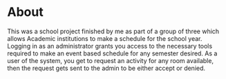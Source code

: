 # About

This was a school project finished by me as part of a group of three which allows Academic institutions to make a schedule for the school year. Logging in as an administrator grants you access to the necessary tools required to make an event based schedule for any semester desired. As a user of the system, you get to request an activity for any room available, then the request gets sent to the admin to be either accept or denied. 
